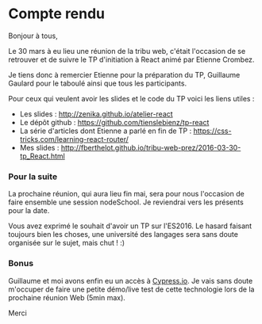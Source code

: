 # Compte rendu

Bonjour à tous,

Le 30 mars à eu lieu une réunion de la tribu web, c'était l'occasion de se retrouver et de
suivre le TP d'initiation à React animé par Etienne Crombez.

Je tiens donc à remercier Etienne pour la préparation du TP, Guillaume Gaulard pour le taboulé ainsi que tous les participants.

Pour ceux qui veulent avoir les slides et le code du TP voici les liens utiles :
 - Les slides :  http://zenika.github.io/atelier-react
 - Le dépôt github : https://github.com/tienslebienz/tp-react
 - La série d'articles dont Etienne a parlé en fin de TP : https://css-tricks.com/learning-react-router/
 - Mes slides : http://fberthelot.github.io/tribu-web-prez/2016-03-30-tp_React.html

### Pour la suite
La prochaine réunion, qui aura lieu fin mai, sera pour nous l'occasion de faire ensemble une session nodeSchool.
Je reviendrai vers les présents pour la date.

Vous avez exprimé le souhait d'avoir un TP sur l'ES2016.
Le hasard faisant toujours bien les choses, une université des langages sera sans doute organisée sur le sujet, mais chut ! :)

### Bonus
Guillaume et moi avons enfin eu un accès à [Cypress.io](https://www.cypress.io/).
Je vais sans doute m'occuper de faire une petite démo/live test de cette technologie lors de la prochaine réunion Web (5min max).

Merci
